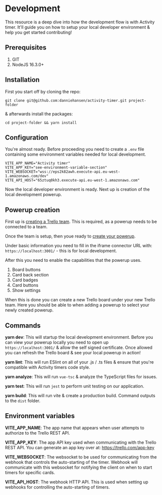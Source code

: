 # Development
This resource is a deep dive into how the development flow is with Activity timer. It'll guide you on how to setup your local developer environment & help you get started contributing!

## Prerequisites
1. GIT
2. NodeJS 16.3.0+

## Installation

First you start off by cloning the repo:

```
git clone git@github.com:danniehansen/activity-timer.git project-folder
```

& afterwards install the packages:

```
cd project-folder && yarn install
```

## Configuration

You're almost ready. Before proceeding you need to create a `.env` file containing some environment variables needed for local development.

```
VITE_APP_NAME="Activity timer"
VITE_APP_KEY="see-environment-variable-section"
VITE_WEBSOCKET="wss://eps2k82awh.execute-api.eu-west-1.amazonaws.com/dev"
VITE_API_HOST="65ztuq0kh3.execute-api.eu-west-1.amazonaws.com"
```

Now the local developer environment is ready. Next up is creation of the local development powerup.

## Powerup creation

First up is [creating a Trello team](https://help.trello.com/article/705-creating-a-new-team). This is required, as a powerup needs to be connected to a team.

Once the team is setup, then youe ready to [create your powerup](https://trello.com/power-ups/admin).

Under basic information you need to fill in the iframe connector URL with: `https://localhost:3001/` - this is for local development.

After this you need to enable the capabilities that the powerup uses.

1. Board buttons
2. Card back section
3. Card badges
4. Card buttons
5. Show settings

When this is done you can create a new Trello board under your new Trello team. Here you should be able to when adding a powerup to select your newly created powerup.

## Commands

**yarn dev**: This will startup the local development environment. Before you can view your powerup locally you need to open up `https://localhost:3001/` & allow the self signed certificate. Once allowed you can refresh the Trello board & see your local powerup in action!

**yarn lint**: This will run ESlint on all of your .js / .ts files & ensure that you're compatible with Activity timers code style.

**yarn analyze**: This will run `vue-tsc` & analyze the TypeScript files for issues.

**yarn test**: This will run `jest` to perform unit testing on our application.

**yarn build**: This will run vite & create a production build. Command outputs to the `dist` folder.

## Environment variables

**VITE_APP_NAME**: The app name that appears when user attempts to authorize to the Trello REST API.

**VITE_APP_KEY**: The app API key used when communicating with the Trello REST API. You can generate an app key over at: https://trello.com/app-key

**VITE_WEBSOCKET**: The websocket to be used for communicating from the webhook that controls the auto-starting of the timer. Webhook will communicate with this websocket for notifying the client on when to start timers for specific cards.

**VITE_API_HOST**: The webhook HTTP API. This is used when setting up webhooks for controlling the auto-starting of timers.

